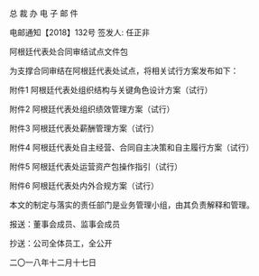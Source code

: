 ﻿总 裁 办 电 子 邮 件


电邮通知【2018】132号 签发人: 任正非

阿根廷代表处合同审结试点文件包

 

为支撑合同审结在阿根廷代表处试点，将相关试行方案发布如下：

附件1 阿根廷代表处组织结构与关键角色设计方案（试行）

附件2 阿根廷代表处组织绩效管理方案（试行）

附件3 阿根廷代表处薪酬管理方案（试行）

附件4 阿根廷代表处自主经营、合同自主决策和自主履行方案（试行）

附件5 阿根廷代表处运营资产包操作指引（试行）

附件6 阿根廷代表处内外合规方案（试行）


本文的制定与落实的责任部门是业务管理小组，由其负责解释和管理。

 

 

报送：董事会成员、监事会成员

抄送：公司全体员工，全公开

二〇一八年十二月十七日